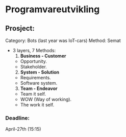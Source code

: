 # Programvareutvikling

## Prosject:
Category: Bots (last year was IoT-cars)
Method: Semat
 - 3 layers, 7 Methods:
   1. **Business - Customer**
     - Opportunity.
     - Stakeholder.
   2. **System - Solution**
     - Requirements.
     - Software system.
   3. **Team - Endeavor**
     - Team it self.
     - WOW (Way of working).
     - The work it self.

### Deadline:
April-27th (15:15)
